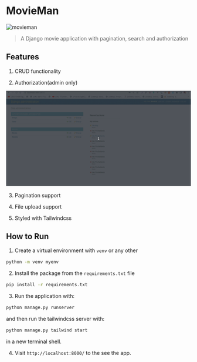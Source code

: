 # MovieMan

![movieman](movieman.gif)
> A Django movie application with pagination, search and authorization

## Features

1. CRUD functionality

2. Authorization(admin only)

![movieman_auth](movieman_aut.gif)

3. Pagination support

4. File upload support

5. Styled with Tailwindcss


## How to Run

1. Create a virtual environment with `venv` or any other

```bash
python -m venv myenv
```
2. Install the package from the `requirements.txt` file

```bash
pip install -r requirements.txt
```
3. Run the application with:

```bash
python manage.py runserver
```
and then run the tailwindcss server with:

```bash
python manage.py tailwind start
```
in a new terminal shell.

4. Visit `http://localhost:8000/` to the see the app.
